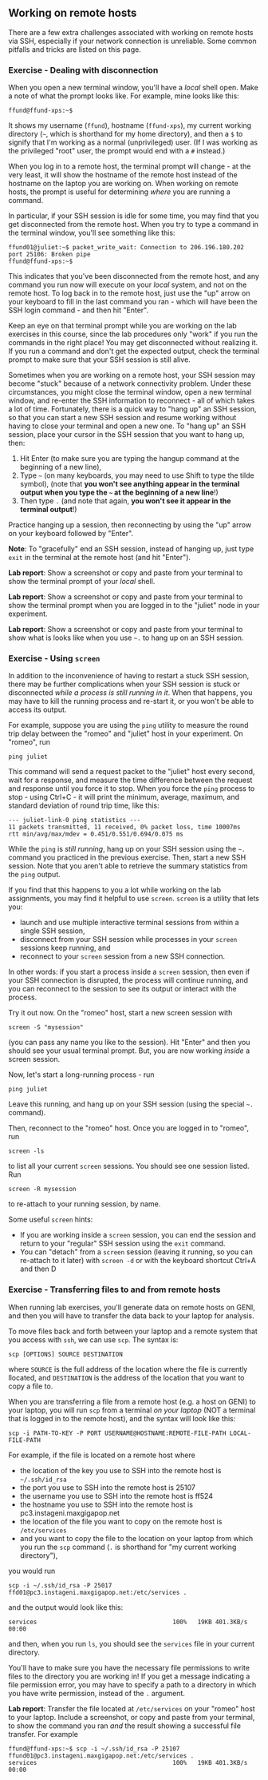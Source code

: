 ## Working on remote hosts

There are a few extra challenges associated with working on remote hosts via SSH, especially if your network connection is unreliable. Some common pitfalls and tricks are listed on this page.


### Exercise - Dealing with disconnection

When you open a new terminal window, you'll have a _local_ shell open. Make a note of what the prompt looks like. For example, mine looks like this:

```
ffund@ffund-xps:~$
```

It shows my username (`ffund`), hostname (`ffund-xps`), my current
working directory (`~`, which is shorthand for my home directory), and then a `$` to signify that I'm working as a
normal (unprivileged) user. (If I was working as the privileged "root" user,
the prompt would end with a `#` instead.)

When you log in to a remote host, the terminal prompt will change - at the very least, it will show the hostname of the remote host instead of the hostname on the laptop you are working on. When working on remote hosts, the prompt is useful for determining *where* you are running a command.

In particular, if your SSH session is idle for some time, you may find that you get disconnected from the remote host. When you try to type a command in the terminal window, you'll see something like this:

```
ffund01@juliet:~$ packet_write_wait: Connection to 206.196.180.202 port 25106: Broken pipe
ffund@ffund-xps:~$ 
```

This indicates that you've been disconnected from the remote host, and any command you run now will execute on your _local_ system, and not on the remote host. To log back in to the remote host, just use the "up" arrow on your keyboard to fill in the last command you ran - which will have been the SSH login command - and then hit "Enter".

Keep an eye on that terminal prompt while you are working on the lab exercises in this course, since the lab procedures only "work" if you run the commands in the right place! You may get disconnected without realizing it. If you run a command and don't get the expected output, check the terminal prompt to make sure that your SSH session is still alive. 

Sometimes when you are working on a remote host, your SSH session may become "stuck" because of a network connectivity problem. Under these circumstances, you might close the terminal window, open a new terminal window, and re-enter the SSH information to reconnect - all of which takes a lot of time. Fortunately, there is a quick way to "hang up" an SSH session, so that you can start a new SSH session and resume working without having to close your terminal and open a new one. To "hang up" an SSH session, place your cursor in the SSH session that you want to hang up, then: 

1. Hit Enter (to make sure you are typing the hangup command at the beginning of a new line),
2. Type `~` (on many keyboards, you may need to use Shift to type the tilde symbol), (note that **you won't see anything appear in the terminal output when you type the `~` at the beginning of a new line**!)
3. Then type `.` (and note that again, **you won't see it appear in the terminal output**!)

Practice hanging up a session, then reconnecting by using the "up" arrow on your keyboard followed by "Enter". 

**Note**: To "gracefully" end an SSH session, instead of hanging up, just type `exit` in the terminal at the remote host (and hit "Enter").


**Lab report**: Show a screenshot or copy and paste from your terminal to show the terminal prompt of your _local_ shell. 

**Lab report**: Show a screenshot or copy and paste from your terminal to show the terminal prompt when you are logged in to the "juliet" node in your experiment.

**Lab report**: Show a screenshot or copy and paste from your terminal to show what is looks like when you use `~.` to hang up on an SSH session.



### Exercise - Using `screen`


In addition to the inconvenience of having to restart a stuck SSH session, there may be further complications when your SSH session is stuck or disconnected *while a process is still running in it*. When that happens, you may have to kill the running process and re-start it, or you won't be able to access its output.


For example, suppose you are using the `ping` utility to measure the round trip delay between the "romeo" and "juliet" host in your experiment. On "romeo", run

```
ping juliet
```

This command will send a request packet to the "juliet" host every second, wait for a response, and measure the time difference between the request and response until you force it to stop. When you force the `ping` process to stop - using Ctrl+C - it will print the minimum, average, maximum, and standard deviation of round trip time, like this:

```
--- juliet-link-0 ping statistics ---
11 packets transmitted, 11 received, 0% packet loss, time 10007ms
rtt min/avg/max/mdev = 0.451/0.551/0.694/0.075 ms
```

While the `ping` is *still running*, hang up on your SSH session using the `~.` command you practiced in the previous exercise. Then, start a new SSH session. Note that you aren't able to retrieve the summary statistics from the `ping` output. 


If you find that this happens to you a lot while working on the lab assignments, you may find it helpful to use `screen`. `screen` is a utility that lets you:

* launch and use multiple interactive terminal sessions from within a single SSH session, 
* disconnect from your SSH session while processes in your `screen` sessions keep running, and
* reconnect to your `screen` session from a new SSH connection.

In other words: if you start a process inside a `screen` session, then even if your SSH connection is disrupted, the process will continue running, and you can reconnect to the session to see its output or interact with the process.

Try it out now. On the "romeo" host, start a new screen session with 

```
screen -S "mysession"
```

(you can pass any name you like to the session).  Hit "Enter" and then you should see your usual terminal prompt. But, you are now working *inside* a screen session.

Now, let's start a long-running process - run

```
ping juliet
```

Leave this running, and hang up on your SSH session (using the special `~.` command).

Then, reconnect to the "romeo" host. Once you are logged in to "romeo", run

```
screen -ls
```

to list all your current `screen` sessions. You should see one session listed. Run 

```
screen -R mysession
```

to re-attach to your running session, by name.

Some useful `screen` hints:


* If you are working inside a `screen` session, you can end the session and return to your "regular" SSH session using the `exit` command.
* You can "detach" from a `screen` session (leaving it running, so you can re-attach to it later) with `screen -d` or with the keyboard shortcut Ctrl+A and then D

### Exercise - Transferring files to and from remote hosts

When running lab exercises, you'll generate data on remote hosts on GENI, and then you will have to transfer the data back to your laptop for analysis.

To move files back and forth between your laptop and a remote system that you access with `ssh`, we can use `scp`. The syntax is:

```
scp [OPTIONS] SOURCE DESTINATION
```

where `SOURCE` is the full address of the location where the file is currently llocated, and `DESTINATION` is the address of the location that you want to copy a file to.

When you are transferring a file from a remote host (e.g. a host on GENI) to your laptop, you will run `scp` from a terminal *on your laptop* (NOT a terminal that is logged in to the remote host), and the syntax will look like this:

```
scp -i PATH-TO-KEY -P PORT USERNAME@HOSTNAME:REMOTE-FILE-PATH LOCAL-FILE-PATH
```

For example, if the file is located on a remote host where

* the location of the key you use to SSH into the remote host is `~/.ssh/id_rsa`
* the port you use to SSH into the remote host is  25107
* the username you use to SSH into the remote host is ff524
* the hostname you use to SSH into the remote host is pc3.instageni.maxgigapop.net
* the location of the file you want to copy on the remote host is `/etc/services`
* and you want to copy the file to the location on your laptop from which you run the `scp` command (`.` is shorthand for "my current working directory"), 

you would run

```
scp -i ~/.ssh/id_rsa -P 25017 ffd01@pc3.instageni.maxgigapop.net:/etc/services .
```

and the output would look like this:

```
services                                      100%   19KB 401.3KB/s   00:00    
```

and then, when you run `ls`, you should see the `services` file in your current directory. 

You'll have to make sure you have the necessary file permissions to write files to the directory you are working in! If you get a message indicating a file permission error, you may have to specify a path to a directory in which you have write permission, instead of the `.` argument.

**Lab report**: Transfer the file located at `/etc/services` on your "romeo" host to your laptop. Include a screenshot, or copy and paste from your terminal, to show the command you ran *and* the result showing a successful file transfer. For example

```
ffund@ffund-xps:~$ scp -i ~/.ssh/id_rsa -P 25107 ffund01@pc3.instageni.maxgigapop.net:/etc/services .
services                                      100%   19KB 401.3KB/s   00:00  
```

